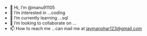 - 👋 Hi, I’m @manu91105
- 👀 I’m interested in ...coding
- 🌱 I’m currently learning ...sql
- 💞️ I’m looking to collaborate on ...
- 📫 How to reach me ...can mail me at jaymanohar123@gmail.com

<!---
manu91105/manu91105 is a ✨ special ✨ repository because its `README.md` (this file) appears on your GitHub profile.
You can click the Preview link to take a look at your changes.
--->
